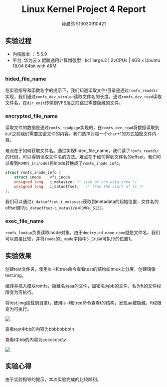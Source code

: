 # <center>Linux Kernel Project 4 Report

<center>孙晨鸽 516030910421</center>

## 实验过程

* 内核版本 ： 5.5.9
* 平台: 华为云 x 鲲鹏通用计算增强型 | kc1.large.2 | 2vCPUs | 4GB x Ubuntu 18.04 64bit with ARM


### hided\_file\_name

在实验指导和函数名字的提示下，我们知道读取文件/目录是通过```romfs_readdir```实现，我们通过```romfs_dev_strnlen```读取文件名的长度，通过```romfs_dev_read```读取文件名，在```dir_emit```传输到VFS层之前跳过需要隐藏的文件。

### encrypted\_file\_name

读取文件的数据是通过```romfs_readpage```实现的，在```romfs_dev_read```将数据读取到```buf```之前我们需要加密文件的内容，我们选择对每一个```char```+1的方式加密文件内容。

难点在于如何获取文件名。通过实现hided_file_name，我们读了```romfs_readdir```的代码，可以得到读取文件名的方法。难点在于如何得到文件名的offset。我们可以看到```ROMFS_I(inode)```将inode转换成了```romfs_inode_info```。

```c
struct romfs_inode_info {
	struct inode	vfs_inode;
	unsigned long	i_metasize;	/* size of non-data area */
	unsigned long	i_dataoffset;	/* from the start of fs */
};
```

我们可以通过```i_dataoffset-i_metasize```获取到metadata的起始位置，文件名的offset即为```i_dataoffset-i_metasize+ROMFH_SIZE```。

### exec\_file\_name

```romfs_lookup```负责读取inode对象，由于```dentry->d_name.name```就是文件名，我们可以直接比较，并将```inode```的```i_mode```字段中```S_IXUGO```可执行的位置1。

## 实验效果

创建test文件夹，使用ls -l和tree命令查看test的结构如tmux上分屏，创建镜像test.img。

编译并插入模块romfs，隐藏名为aa的文件，加密名为bb的文件，名为ft的文件权限变为可执行。

将test.img挂载到目录t，使用ls -l和tree命令查看t的结构，发现aa被隐藏，ft权限变为可执行。

![](pic/1.png)

查看test中bb的内容为bbbbbbbb\n

查看t中bb的内容为cccccccc\v

![](pic/2.png)

## 实验心得

由于实验指导的提示，本次实验完成的比较顺利。